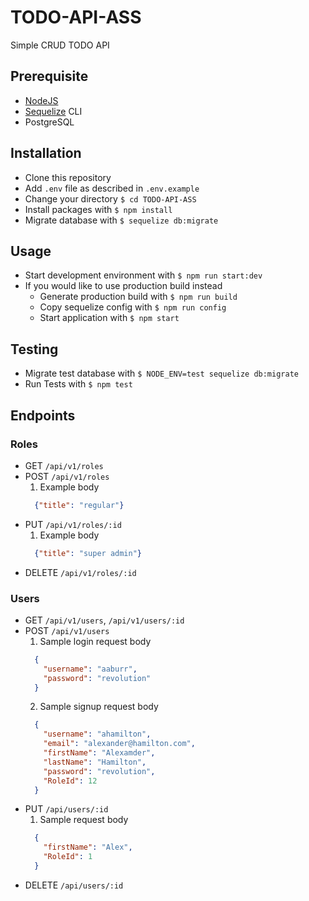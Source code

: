 # TODO-API-ASS
Simple CRUD TODO API

## Prerequisite
- [NodeJS](https://nodejs.org)
- [Sequelize](http://docs.sequelizejs.com/manual/installation/getting-started.html) CLI
- PostgreSQL

## Installation
- Clone this repository
- Add `.env` file as described in `.env.example`
- Change your directory `$ cd TODO-API-ASS`
- Install packages with `$ npm install`
- Migrate database with `$ sequelize db:migrate`

## Usage
- Start development environment with `$ npm run start:dev`
- If you would like to use production build instead
  - Generate production build with `$ npm run build`
  - Copy sequelize config with `$ npm run config`
  - Start application with `$ npm start`

## Testing
- Migrate test database with `$ NODE_ENV=test sequelize db:migrate`
- Run Tests with `$ npm test`

## Endpoints
### Roles
- GET `/api/v1/roles`
- POST `/api/v1/roles`
  1. Example body
    ```json
      {"title": "regular"}
    ```
- PUT `/api/v1/roles/:id`
  1. Example body
    ```json
      {"title": "super admin"}
    ```
- DELETE `/api/v1/roles/:id`

### Users
- GET `/api/v1/users`, `/api/v1/users/:id`
- POST `/api/v1/users`
  1. Sample login request body
    ```json
      {
        "username": "aaburr",
        "password": "revolution"
      }
    ```
  2. Sample signup request body
    ```json
      {
        "username": "ahamilton",
        "email": "alexander@hamilton.com",
        "firstName": "Alexamder",
        "lastName": "Hamilton",
        "password": "revolution",
        "RoleId": 12
      }
    ```
- PUT `/api/users/:id`
  1. Sample request body
    ```json
      {
        "firstName": "Alex",
        "RoleId": 1
      }
    ```
- DELETE `/api/users/:id`
